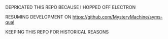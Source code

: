DEPRICATED THIS REPO BECAUSE I HOPPED OFF ELECTRON

RESUMING DEVELOPMENT ON https://github.com/MysteryMachine/syms-qual

KEEPING THIS REPO FOR HISTORICAL REASONS
